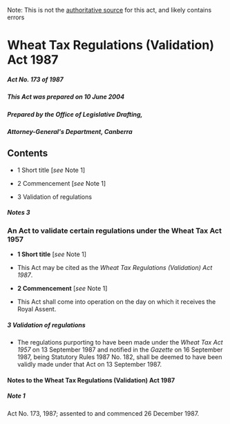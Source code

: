 Note: This is not the [authoritative source](https://www.comlaw.gov.au/Details/C2004C00715) for this act, and likely contains errors

# Wheat Tax Regulations (Validation) Act 1987

##### Act No. 173 of 1987

##### This Act was prepared on 10 June 2004

##### Prepared by the Office of Legislative Drafting,
##### Attorney-General's Department, Canberra


## Contents

   * 1 Short title [_see_ Note 1] 

   * 2 Commencement [_see_ Note 1] 

   * 3 Validation of regulations 

##### Notes	3

### An Act to validate certain regulations under the Wheat Tax Act 1957

  * **1  Short title** [_see_ Note 1]

  * This Act may be cited as the _Wheat Tax Regulations (Validation) Act 1987_.

  * **2  Commencement** [_see_ Note 1]

  * This Act shall come into operation on the day on which it receives the Royal Assent.

##### 3  Validation of regulations

  * The regulations purporting to have been made under the _Wheat Tax Act 1957_ on 13 September 1987 and notified in the _Gazette_ on 16 September 1987, being Statutory Rules 1987 No. 182, shall be deemed to have been validly made under that Act on 13 September 1987.

#### Notes to the Wheat Tax Regulations (Validation) Act 1987

##### Note 1

Act No. 173, 1987; assented to and commenced 26 December 1987.

